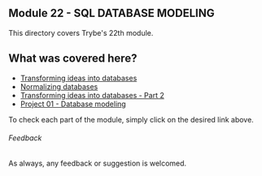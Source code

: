 ## Module 22 - SQL DATABASE MODELING

This directory covers Trybe's 22th module.

## What was covered here?

* [Transforming ideas into databases](./22.1_TRANSFORMING_IDEAS_INTO_DATABASES)
* [Normalizing databases](./22.2_NORMALIZING_DATABASES)
* [Transforming ideas into databases - Part 2](./22.3_TRANSFORMING_IDEAS_INTO_DATABASES_PT2)
* [Project 01 - Database modeling](./Project_01_Data_Modeling)

To check each part of the module, simply click on the desired link above.

###### Feedback

As always, any feedback or suggestion is welcomed.

